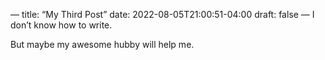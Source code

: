 —
title: “My Third Post”
date: 2022-08-05T21:00:51-04:00
draft: false
—
I don’t know how to write.

But maybe my awesome hubby will help me.